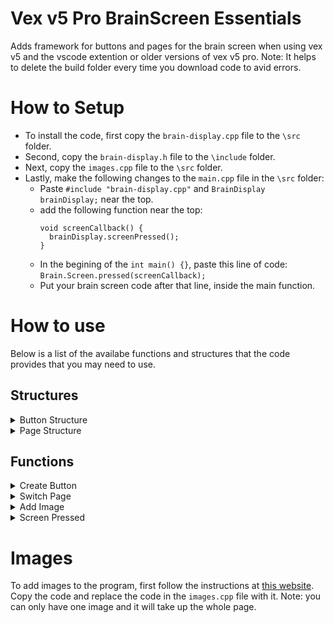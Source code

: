 # Vex v5 Pro BrainScreen Essentials
Adds framework for buttons and pages for the brain screen when using vex v5 and the vscode extention or older versions of vex v5 pro.
Note: It helps to delete the build folder every time you download code to avid errors.

# How to Setup
* To install the code, first copy the `brain-display.cpp` file to the `\src` folder.
* Second, copy the `brain-display.h` file to the `\include` folder.
* Next, copy the `images.cpp` file to the `\src` folder.
* Lastly, make the following changes to the `main.cpp` file in the `\src` folder:
  * Paste `#include "brain-display.cpp"` and `BrainDisplay brainDisplay;` near the top.
  * add the following function near the top:
    ```
    void screenCallback() {
      brainDisplay.screenPressed();
    }
    ```
  * In the begining of the `int main() {}`, paste this line of code: `Brain.Screen.pressed(screenCallback);`
  * Put your brain screen code after that line, inside the main function.

# How to use

 Below is a list of the availabe functions and structures that the code provides that you may need to use.

## Structures

<details>
  <summary>Button Structure</summary>

  The code defines a structure for adding buttons to the brain screen.  
  Fields marked with `*` are required:

  - `Button.x`: `unsigned int` — X coordinate of the **top-left corner** of the button, relative to the screen’s top-left corner.  
    Default: `0`. Range: `0–480` (inclusive).

  - `Button.y`: `unsigned int` — Y coordinate of the **top-left corner** of the button.  
    Default: `0`. Range: `0–240` (inclusive).

  - `Button.width`: `unsigned int` — Button width (must be greater than `0`).  

  - `Button.height`: `unsigned int` — Button height (must be greater than `0`).  

  - `Button.text`: `char[20]` — Text displayed on the button.  
    Default: empty string `""`. Maximum: 20 characters.  

  - `Button.color`: `unsigned int` — Background color in hex.  
    Defaults to clear.  

  - `Button.callback*`: `void (*)(int)` — Function to call when the button is pressed.  

  - `Button.param*`: `int` — Value passed as a parameter to the callback function.  

</details>

<details>
  <summary>Page Structure</summary>
 
  This structure should never be used by the user.
  
</details>

## Functions

<details>
  <summary>Create Button</summary>

  The `BrainDisplay.createButton()` function creates a button on a specified page.  
  Parameters:

  - `pageId` (`unsigned int`): The ID of the page the button will appear on.  
    Range: `0–5` (inclusive).  

  - `buttonId` (`unsigned int`): The ID slot for the button.  
    Each page has 10 slots (`0–9`), and each slot can only be used once.  

  - `newButton` (`Button`): The button structure to create.  
    It is recommended to define a `Button` first and then pass it into this function.  

</details>

<details>
  <summary>Switch Page</summary>

  The `BrainDisplay.switchPage()` function immediately switches the screen to a specific page.  
  Parameters:

  - `pageId` (`unsigned int`): The ID of the page to switch to.  
    Range: `0–5` (inclusive).  

</details>

<details>
  <summary>Add Image</summary>

  The `BrainDisplay.addImage()` function sets the background of a page to an image defined in `images.cpp`.  
  For more information on how to add images, see below.  
  Parameters:

  - `pageId` (`unsigned int`): The ID of the page the image will be applied to.  

</details>

<details>
  <summary>Screen Pressed</summary>

  The `BrainDisplay.screenPressed()` function subscribes to touch input on the brain screen.  
  It should be called in `main()` to register screen press events.  

</details>

# Images

To add images to the program, first follow the instructions at [this website](https://suhjae.github.io/vex-image/). Copy the code and replace the code in the `images.cpp` file with it. Note: you can only have one image and it will take up the whole page.
